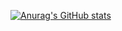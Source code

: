 [![Anurag's GitHub stats](https://github-readme-stats.vercel.app/api?username=siempay&count_private=true)](https://github.com/siempay/github-readme-stats&show_icons=true)

<!--
**siempay/siempay** is a ✨ _special_ ✨ repository because its `README.md` (this file) appears on your GitHub profile.

Here are some ideas to get you started:

- 🔭 I’m currently working on ...
- 🌱 I’m currently learning ...
- 👯 I’m looking to collaborate on ...
- 🤔 I’m looking for help with ...
- 💬 Ask me about ...
- 📫 How to reach me: ...
- 😄 Pronouns: ...
- ⚡ Fun fact: ...
-->

